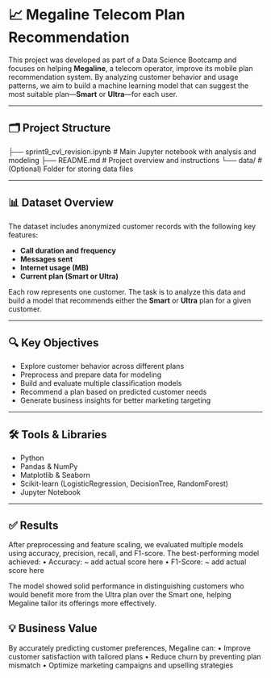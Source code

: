 # 📈 Megaline Telecom Plan Recommendation

This project was developed as part of a Data Science Bootcamp and focuses on helping **Megaline**, a telecom operator, improve its mobile plan recommendation system. By analyzing customer behavior and usage patterns, we aim to build a machine learning model that can suggest the most suitable plan—**Smart** or **Ultra**—for each user.

---

## 🗂️ Project Structure
├── sprint9_cvl_revision.ipynb     # Main Jupyter notebook with analysis and modeling
├── README.md                      # Project overview and instructions
└── data/                          # (Optional) Folder for storing data files

---

## 📊 Dataset Overview

The dataset includes anonymized customer records with the following key features:

- **Call duration and frequency**
- **Messages sent**
- **Internet usage (MB)**
- **Current plan (Smart or Ultra)**

Each row represents one customer. The task is to analyze this data and build a model that recommends either the **Smart** or **Ultra** plan for a given customer.

---

## 🔍 Key Objectives

- Explore customer behavior across different plans  
- Preprocess and prepare data for modeling  
- Build and evaluate multiple classification models  
- Recommend a plan based on predicted customer needs  
- Generate business insights for better marketing targeting  

---

## 🛠️ Tools & Libraries

- Python  
- Pandas & NumPy  
- Matplotlib & Seaborn  
- Scikit-learn (LogisticRegression, DecisionTree, RandomForest)  
- Jupyter Notebook  

---

## ✅ Results

After preprocessing and feature scaling, we evaluated multiple models using accuracy, precision, recall, and F1-score. The best-performing model achieved:
	•	Accuracy: ~ add actual score here
	•	F1-Score: ~ add actual score here

The model showed solid performance in distinguishing customers who would benefit more from the Ultra plan over the Smart one, helping Megaline tailor its offerings more effectively.

## 💡 Business Value

By accurately predicting customer preferences, Megaline can:
	•	Improve customer satisfaction with tailored plans
	•	Reduce churn by preventing plan mismatch
	•	Optimize marketing campaigns and upselling strategies